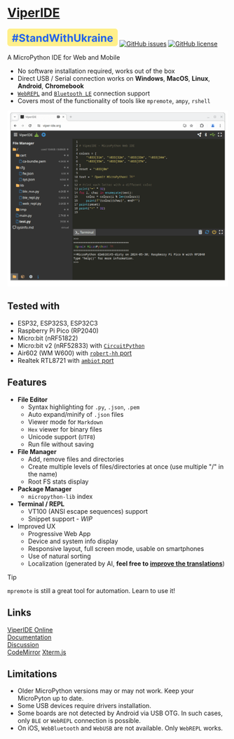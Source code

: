 # <a href="https://viper-ide.org" target="_blank">ViperIDE</a>

[![StandWithUkraine](https://raw.githubusercontent.com/vshymanskyy/StandWithUkraine/main/badges/StandWithUkraine.svg)](https://github.com/vshymanskyy/StandWithUkraine/blob/main/docs/README.md) 
[![GitHub issues](https://img.shields.io/github/issues-raw/vshymanskyy/ViperIDE?style=flat-square&label=issues&color=success)](https://github.com/vshymanskyy/ViperIDE/issues) 
[![GitHub license](https://img.shields.io/badge/license-MIT-blue?style=flat-square)](https://github.com/vshymanskyy/ViperIDE) 

A MicroPython IDE for Web and Mobile

- No software installation required, works out of the box
- Direct USB / Serial connection works on **Windows**, **MacOS**, **Linux**, **Android**, **Chromebook**
- [`WebREPL`](docs/Web-REPL.md) and [`Bluetooth LE`](docs/Bluetooth-REPL.md) connection support
- Covers most of the functionality of tools like `mpremote`, `ampy`, `rshell`

![image](docs/images/screenshot-desktop-chrome.png)

## Tested with

- ESP32, ESP32S3, ESP32C3
- Raspberry Pi Pico (RP2040)
- Micro:bit (nRF51822)
- Micro:bit v2 (nRF52833) with [`CircuitPython`](https://circuitpython.org/board/microbit_v2)
- Air602 (WM W600) with [`robert-hh` port](https://github.com/robert-hh/Shared-Stuff/tree/master/w600_firmware)
- Realtek RTL8721 with [`ambiot` port](https://github.com/ambiot/micropython/releases)

## Features

- **File Editor**
  - Syntax highlighting for `.py`, `.json`, `.pem`
  - Auto expand/minify of `.json` files
  - Viewer mode for `Markdown`
  - `Hex` viewer for binary files
  - Unicode support (`UTF8`)
  - Run file without saving
- **File Manager**
  - Add, remove files and directories
  - Create multiple levels of files/directories at once (use multiple "/" in the name)
  - Root FS stats display
- **Package Manager**
  - `micropython-lib` index
- **Terminal / REPL**
  - VT100 (ANSI escape sequences) support
  - Snippet support - *WIP*
- Improved UX
  - Progressive Web App
  - Device and system info display
  - Responsive layout, full screen mode, usable on smartphones
  - Use of natural sorting
  - Localization (generated by AI, **feel free to [improve the translations](./lang)**)

> [!TIP]
> `mpremote` is still a great tool for automation. Learn to use it!

## Links

[ViperIDE Online ](https://viper-ide.org)  
[Documentation](./docs/)  
[Discussion](https://github.com/orgs/micropython/discussions/15219)  
[CodeMirror](https://codemirror.net)
[Xterm.js](https://xtermjs.org)

## Limitations

- Older MicroPython versions may or may not work. Keep your MicroPyton up to date.
- Some USB devices require drivers installation.
- Some boards are not detected by Android via USB OTG. In such cases, only `BLE` or `WebREPL` connection is possible.
- On iOS, `WebBluetooth` and `WebUSB` are not available. Only `WebREPL` works.
